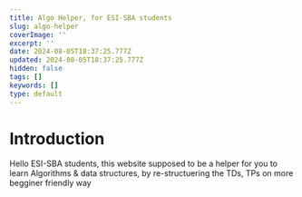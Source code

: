 ```yaml
---
title: Algo Helper, for ESI-SBA students
slug: algo-helper
coverImage: ''
excerpt: ''
date: 2024-08-05T18:37:25.777Z
updated: 2024-08-05T18:37:25.777Z
hidden: false
tags: []
keywords: []
type: default
---
```


# Introduction

Hello ESI-SBA students, this website supposed to be a helper for you to learn Algorithms & data structures, by re-structuering the TDs, TPs on more begginer friendly way
